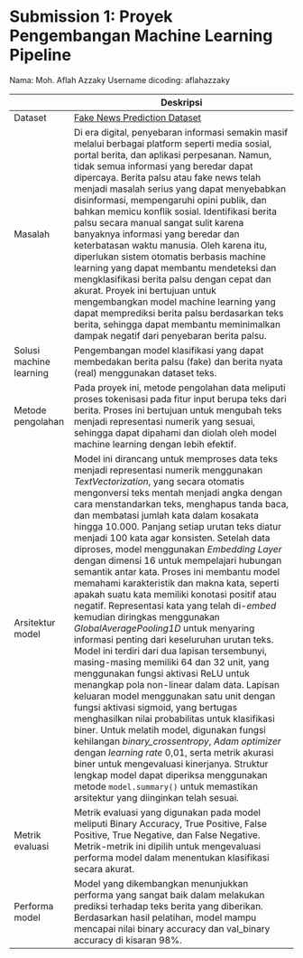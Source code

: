 # Submission 1: Proyek Pengembangan Machine Learning Pipeline
Nama: Moh. Aflah Azzaky
Username dicoding: aflahazzaky

| | Deskripsi |
| ----------- | ----------- |
| Dataset | [Fake News Prediction Dataset](https://www.kaggle.com/datasets/rajatkumar30/fake-news) |
| Masalah | Di era digital, penyebaran informasi semakin masif melalui berbagai platform seperti media sosial, portal berita, dan aplikasi perpesanan. Namun, tidak semua informasi yang beredar dapat dipercaya. Berita palsu atau fake news telah menjadi masalah serius yang dapat menyebabkan disinformasi, mempengaruhi opini publik, dan bahkan memicu konflik sosial. Identifikasi berita palsu secara manual sangat sulit karena banyaknya informasi yang beredar dan keterbatasan waktu manusia. Oleh karena itu, diperlukan sistem otomatis berbasis machine learning yang dapat membantu mendeteksi dan mengklasifikasi berita palsu dengan cepat dan akurat. Proyek ini bertujuan untuk mengembangkan model machine learning yang dapat memprediksi berita palsu berdasarkan teks berita, sehingga dapat membantu meminimalkan dampak negatif dari penyebaran berita palsu. |
| Solusi machine learning | Pengembangan model klasifikasi yang dapat membedakan berita palsu (fake) dan berita nyata (real) menggunakan dataset teks. |
| Metode pengolahan | Pada proyek ini, metode pengolahan data meliputi proses tokenisasi pada fitur input berupa teks dari berita. Proses ini bertujuan untuk mengubah teks menjadi representasi numerik yang sesuai, sehingga dapat dipahami dan diolah oleh model machine learning dengan lebih efektif. |
| Arsitektur model | Model ini dirancang untuk memproses data teks menjadi representasi numerik menggunakan *TextVectorization*, yang secara otomatis mengonversi teks mentah menjadi angka dengan cara menstandarkan teks, menghapus tanda baca, dan membatasi jumlah kata dalam kosakata hingga 10.000. Panjang setiap urutan teks diatur menjadi 100 kata agar konsisten. Setelah data diproses, model menggunakan *Embedding Layer* dengan dimensi 16 untuk mempelajari hubungan semantik antar kata. Proses ini membantu model memahami karakteristik dan makna kata, seperti apakah suatu kata memiliki konotasi positif atau negatif. Representasi kata yang telah di-*embed* kemudian diringkas menggunakan *GlobalAveragePooling1D* untuk menyaring informasi penting dari keseluruhan urutan teks. Model ini terdiri dari dua lapisan tersembunyi, masing-masing memiliki 64 dan 32 unit, yang menggunakan fungsi aktivasi ReLU untuk menangkap pola non-linear dalam data. Lapisan keluaran model menggunakan satu unit dengan fungsi aktivasi sigmoid, yang bertugas menghasilkan nilai probabilitas untuk klasifikasi biner. Untuk melatih model, digunakan fungsi kehilangan *binary_crossentropy*, *Adam optimizer* dengan *learning rate* 0,01, serta metrik akurasi biner untuk mengevaluasi kinerjanya. Struktur lengkap model dapat diperiksa menggunakan metode `model.summary()` untuk memastikan arsitektur yang diinginkan telah sesuai. |
| Metrik evaluasi | Metrik evaluasi yang digunakan pada model meliputi Binary Accuracy, True Positive, False Positive, True Negative, dan False Negative. Metrik-metrik ini dipilih untuk mengevaluasi performa model dalam menentukan klasifikasi secara akurat. |
| Performa model | Model yang dikembangkan menunjukkan performa yang sangat baik dalam melakukan prediksi terhadap teks berita yang diberikan. Berdasarkan hasil pelatihan, model mampu mencapai nilai binary accuracy dan val_binary accuracy di kisaran 98%. |
